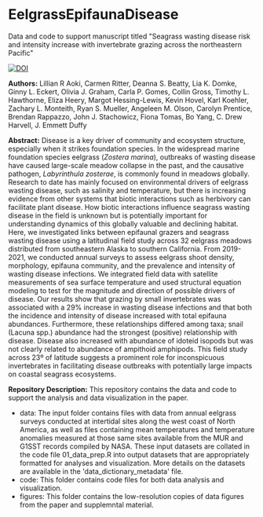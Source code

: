# EelgrassEpifaunaDisease

Data and code to support manuscript titled "Seagrass wasting disease risk and intensity increase with invertebrate grazing across the northeastern Pacific"

[![DOI](https://zenodo.org/badge/728905481.svg)](https://zenodo.org/doi/10.5281/zenodo.10892511)

**Authors:** Lillian R Aoki, Carmen Ritter, Deanna S. Beatty, Lia K. Domke, Ginny L. Eckert, Olivia J. Graham, Carla P. Gomes, Collin Gross, Timothy L. Hawthorne, Eliza Heery, Margot Hessing-Lewis, Kevin Hovel, Karl Koehler, Zachary L. Monteith, Ryan S. Mueller, Angeleen M. Olson, Carolyn Prentice, Brendan Rappazzo, John J. Stachowicz, Fiona Tomas, Bo Yang, C. Drew Harvell, J. Emmett Duffy 

**Abstract:** Disease is a key driver of community and ecosystem structure, especially when it strikes foundation species. In the widespread marine foundation species eelgrass (*Zostera marina*), outbreaks of wasting disease have caused large-scale meadow collapse in the past, and the causative pathogen, *Labyrinthula zosterae*, is commonly found in meadows globally. Research to date has mainly focused on environmental drivers of eelgrass wasting disease, such as salinity and temperature, but there is increasing evidence from other systems that biotic interactions such as herbivory can facilitate plant disease. How biotic interactions influence seagrass wasting disease in the field is unknown but is potentially important for understanding dynamics of this globally valuable and declining habitat. Here, we investigated links between epifaunal grazers and seagrass wasting disease using a latitudinal field study across 32 eelgrass meadows distributed from southeastern Alaska to southern California. From 2019-2021, we conducted annual surveys to assess eelgrass shoot density, morphology, epifauna community, and the prevalence and intensity of wasting disease infections. We integrated field data with satellite measurements of sea surface temperature and used structural equation modeling to test for the magnitude and direction of possible drivers of disease. Our results show that grazing by small invertebrates was associated with a 29% increase in wasting disease infections and that both the incidence and intensity of disease increased with total epifauna abundances. Furthermore, these relationships differed among taxa; snail (Lacuna spp.) abundance had the strongest (positive) relationship with disease. Disease also increased with abundance of idoteid isopods but was not clearly related to abundance of ampithoid amphipods. This field study across 23º of latitude suggests a prominent role for inconspicuous invertebrates in facilitating disease outbreaks with potentially large impacts on coastal seagrass ecosystems. 

**Repository Description:** This repository contains the data and code to support the analysis and data visualization in the paper.
* data: The input folder contains files with data from annual eelgrass surveys conducted at intertidal sites along the west coast of North America, as well as files containing mean temperatures and temperature anomalies measured at those same sites available from the MUR and G1SST records compiled by NASA. These input datasets are collated in the code file 01_data_prep.R into output datasets that are appropriately formatted for analyses and visualization. More details on the datasets are available in the 'data_dictionary_metadata' file. 
* code: This folder contains code files for both data analysis and visualization.
* figures: This folder contains the low-resolution copies of data figures from the paper and supplemntal material. 
